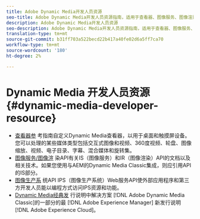 ```yaml
---
title: Adobe Dynamic Media开发人员资源
seo-title: Adobe Dynamic Media开发人员资源指南，适用于查看器、图像服务、图像渲染和图像制作
description: Adobe Dynamic Media开发人员资源
seo-description: Adobe Dynamic Media开发人员资源指南，适用于查看器、图像服务、图像渲染和图像制作
translation-type: tm+mt
source-git-commit: b31ff703a522becd22b417a40fe02d6a5ff7ca70
workflow-type: tm+mt
source-wordcount: '180'
ht-degree: 2%

---
```



# Dynamic Media 开发人员资源{#dynamic-media-developer-resource}

* [查看器参](https://experienceleague.adobe.com/docs/dynamic-media-developer-resources/library/home.html?lang=en) <!-- (/help/aem-viewers-ref/home.md) -->
考指南自定义Dynamic Media查看器，以用于桌面和触摸屏设备。您可以处理的某些媒体类型包括交互式图像和视频、360度视频、轮盘、图像缩放、视频、电子目录、字幕、混合媒体和旋转集。
* [图像服务/图像渲](https://experienceleague.adobe.com/docs/dynamic-media-developer-resources/image-serving-api/home.html?lang=en) <!-- (/help/aem-is-ir-api/home.md) -->
染API有关IS（图像服务）和IR（图像渲染）API的文档以及相关技术。如果您使用与AEM的Dynamic Media Classic集成，则应引用API的IS部分。
* [图像生产系](/help/aem-ips-api/c-overview.md)
统API IPS（图像生产系统）Web服务API使外部应用程序和第三方开发人员能以编程方式访问IPS资源和功能。
* [Dynamic Media经典发](/help/s7-release-notes/s7rn2017.md)
行说明中解决方案 [!DNL Adobe Dynamic Media Classic]的一部分的最 [!DNL Adobe Experience Manager] 新发行说明 [!DNL Adobe Experience Cloud]。